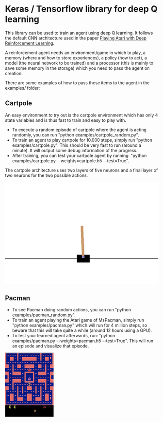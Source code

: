 # Keras / Tensorflow library for deep Q learning

This library can be used to train an agent using deep Q learning.
It follows the default CNN architecture used in the paper [Playing Atari with Deep Reinforcement Learning](https://arxiv.org/abs/1312.5602).

A reinforcement agent needs an environment/game in which to play, a memory (where and how to store experiences), a policy (how to act), a model (the neural network to be trained) and a processor (this is mainly to save some memory in the storage) which you need to pass the agent on creation.

There are some examples of how to pass these items to the agent in the examples/ folder:

## Cartpole

An easy environment to try out is the cartpole environment which has only 4 state variables and is thus fast to train and easy to play with.

* To execute a random episode of cartpole where the agent is acting randomly, you can run "python examples/cartpole_random.py".
* To train an agent to play cartpole for 10.000 steps, simply run "python examples/cartpole.py". This should be very fast to run (around a minute). It will output some debug information of the progress.
* After training, you can test your cartpole agent by running: "python examples/cartpole.py --weights=cartpole.h5 --test=True".

The cartpole architecture uses two layers of five neurons and a final layer of two neurons for the two possible actions.

![Cartpole gif](examples/cartpole.gif)

## Pacman

* To see Pacman doing random actions, you can run "python examples/pacman_random.py".
* To train an agent playing the Atari game of MsPacman, simply run "python examples/pacman.py" which will run for 4 million steps, so beware that this will take quite a while (around 12 hours using a GPU).
* To test your learned agent afterwards, run: "python examples/pacman.py --weights=pacman.h5 --test=True". This will run an episode and visualize that episode.

![Pacman gif](examples/pacman.gif)
